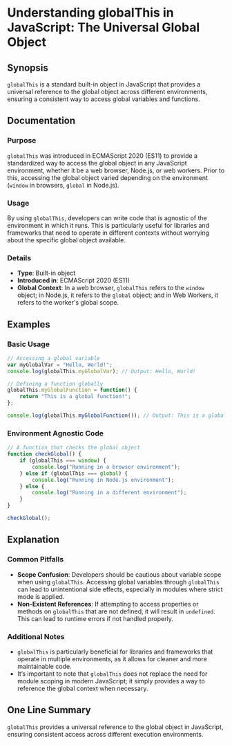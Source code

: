 <!--
Meta Description: # Understanding globalThis in JavaScript: The Universal Global Object ## Synopsis `globalThis` is a standard built-in object in JavaScript that provid...
Meta Keywords: global, globalthis, object, javascript, environment
-->

# Understanding globalThis in JavaScript: The Universal Global Object

## Synopsis
`globalThis` is a standard built-in object in JavaScript that provides a universal reference to the global object across different environments, ensuring a consistent way to access global variables and functions.

## Documentation

### Purpose
`globalThis` was introduced in ECMAScript 2020 (ES11) to provide a standardized way to access the global object in any JavaScript environment, whether it be a web browser, Node.js, or web workers. Prior to this, accessing the global object varied depending on the environment (`window` in browsers, `global` in Node.js).

### Usage
By using `globalThis`, developers can write code that is agnostic of the environment in which it runs. This is particularly useful for libraries and frameworks that need to operate in different contexts without worrying about the specific global object available.

### Details
- **Type**: Built-in object
- **Introduced in**: ECMAScript 2020 (ES11)
- **Global Context**: In a web browser, `globalThis` refers to the `window` object; in Node.js, it refers to the `global` object; and in Web Workers, it refers to the worker's global scope.

## Examples

### Basic Usage
```javascript
// Accessing a global variable
var myGlobalVar = "Hello, World!";
console.log(globalThis.myGlobalVar); // Output: Hello, World!

// Defining a function globally
globalThis.myGlobalFunction = function() {
    return "This is a global function!";
};

console.log(globalThis.myGlobalFunction()); // Output: This is a global function!
```

### Environment Agnostic Code
```javascript
// A function that checks the global object
function checkGlobal() {
    if (globalThis === window) {
        console.log("Running in a browser environment");
    } else if (globalThis === global) {
        console.log("Running in Node.js environment");
    } else {
        console.log("Running in a different environment");
    }
}

checkGlobal();
```

## Explanation

### Common Pitfalls
- **Scope Confusion**: Developers should be cautious about variable scope when using `globalThis`. Accessing global variables through `globalThis` can lead to unintentional side effects, especially in modules where strict mode is applied.
- **Non-Existent References**: If attempting to access properties or methods on `globalThis` that are not defined, it will result in `undefined`. This can lead to runtime errors if not handled properly.

### Additional Notes
- `globalThis` is particularly beneficial for libraries and frameworks that operate in multiple environments, as it allows for cleaner and more maintainable code.
- It’s important to note that `globalThis` does not replace the need for module scoping in modern JavaScript; it simply provides a way to reference the global context when necessary.

## One Line Summary
`globalThis` provides a universal reference to the global object in JavaScript, ensuring consistent access across different execution environments.
